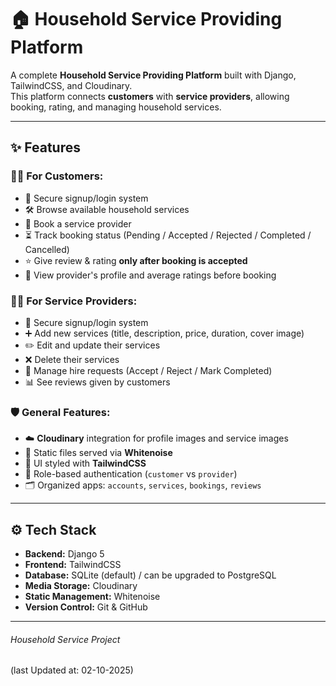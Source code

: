 # 🏠 Household Service Providing Platform

A complete **Household Service Providing Platform** built with Django, TailwindCSS, and Cloudinary.  
This platform connects **customers** with **service providers**, allowing booking, rating, and managing household services.

---

## ✨ Features

### 👨‍💻 For Customers:
- 🔐 Secure signup/login system
- 🛠 Browse available household services
- 📅 Book a service provider
- ⏳ Track booking status (Pending / Accepted / Rejected / Completed / Cancelled)
- ⭐ Give review & rating **only after booking is accepted**
- 👀 View provider's profile and average ratings before booking

### 🧑‍🔧 For Service Providers:
- 🔐 Secure signup/login system
- ➕ Add new services (title, description, price, duration, cover image)
- ✏️ Edit and update their services
- ❌ Delete their services
- 📩 Manage hire requests (Accept / Reject / Mark Completed)
- 📊 See reviews given by customers

### 🛡 General Features:
- ☁️ **Cloudinary** integration for profile images and service images
- 📂 Static files served via **Whitenoise**
- 🎨 UI styled with **TailwindCSS**
- 🔑 Role-based authentication (`customer` vs `provider`)
- 🗂 Organized apps: `accounts`, `services`, `bookings`, `reviews`

---

## ⚙️ Tech Stack

- **Backend:** Django 5
- **Frontend:** TailwindCSS
- **Database:** SQLite (default) / can be upgraded to PostgreSQL
- **Media Storage:** Cloudinary
- **Static Management:** Whitenoise
- **Version Control:** Git & GitHub

---
###### Household Service Project  
(last Updated at: 02-10-2025)
